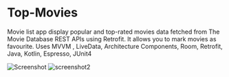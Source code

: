 # Top-Movies
Movie list app display popular and top-rated movies data fetched from The Movie Database REST APIs using Retrofit. It allows you to mark movies as favourite. Uses MVVM , LiveData, Architecture Components, Room, Retrofit, Java, Kotlin, Espresso, JUnit4

![Screenshot](https://github.com/yburadkar/Images/blob/master/4.png?raw=true) 
![screenshot2](https://github.com/yburadkar/Images/blob/master/5.png?raw=true)
